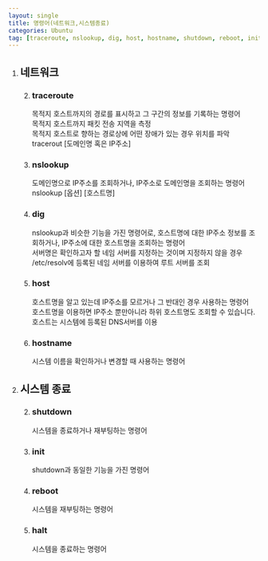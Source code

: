 ```yaml
---
layout: single
title: 명령어(네트워크,시스템종료)
categories: Ubuntu
tag: [traceroute, nslookup, dig, host, hostname, shutdown, reboot, init, halt]
---
```


1. ## 네트워크
   2. ### traceroute
      목적지 호스트까지의 경로를 표시하고 그 구간의 정보를 기록하는 명령어   
      목적지 호스트까지 패킷 전송 지역을 측정   
      목적지 호스트로 향하는 경로상에 어떤 장애가 있는 경우 위치를 파악   
      tracerout [도메인명 혹은 IP주소]   

   2. ### nslookup
      도메인명으로 IP주소를 조회하거나, IP주소로 도메인명을 조회하는 명령어   
      nslookup [옵션] [호스트명]   

   2. ### dig
      nslookup과 비슷한 기능을 가진 명령어로, 호스트명에 대한 IP주소 정보를 조회하거나, IP주소에 대한 호스트명을 조회하는 명령어   
      서버명은 확인하고자 할 네임 서버를 지정하는 것이며 지정하지 않을 경우 /etc/resolv에 등록된 네임 서버를 이용하여 루트 서버를 조회   

   2. ### host
      호스트명을 알고 있는데 IP주소를 모르거나 그 반대인 경우 사용하는 명령어   
      호스트명을 이용하면 IP주소 뿐만아니라 하위 호스트명도 조회할 수 있습니다.   
      호스트는 시스템에 등록된 DNS서버를 이용   

   2. ### hostname
      시스템 이름을 확인하거나 변경할 때 사용하는 명령어   

1. ## 시스템 종료 
   2. ### shutdown
      시스템을 종료하거나 재부팅하는 명령어   

   2. ### init
      shutdown과 동일한 기능을 가진 명령어   

   2. ### reboot 
      시스템을 재부팅하는 명령어   
      
   2. ### halt
      시스템을 종료하는 명령어   

  

  
      
   